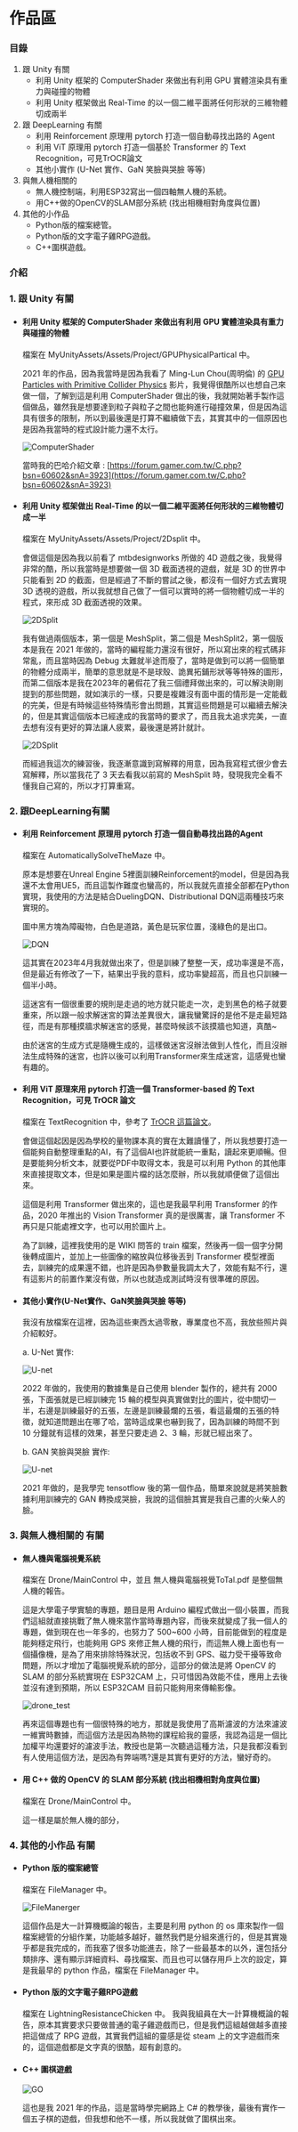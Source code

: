# 作品區

### 目錄 ###
1. 跟 Unity 有關
   * 利用 Unity 框架的 ComputerShader 來做出有利用 GPU 實體渲染具有重力與碰撞的物體
   * 利用 Unity 框架做出 Real-Time 的以一個二維平面將任何形狀的三維物體切成兩半
2. 跟 DeepLearning 有關
   * 利用 Reinforcement 原理用 pytorch 打造一個自動尋找出路的 Agent
   * 利用 ViT 原理用 pytorch 打造一個基於 Transformer 的 Text Recognition，可見TrOCR論文
   * 其他小實作 (U-Net 實作、GaN 笑臉與哭臉 等等)
3. 與無人機相關的
   * 無人機控制端，利用ESP32寫出一個四軸無人機的系統。
   * 用C++做的OpenCV的SLAM部分系統 (找出相機相對角度與位置)
4. 其他的小作品
   * Python版的檔案總管。
   * Python版的文字電子雞RPG遊戲。
   * C++圍棋遊戲。

### 介紹 ###
### 1. 跟 Unity 有關 ###
   * #### 利用 Unity 框架的 ComputerShader 來做出有利用 GPU 實體渲染具有重力與碰撞的物體 ####
     檔案在 MyUnityAssets/Assets/Project/GPUPhysicalPartical 中。
     
     2021 年的作品，因為我當時是因為我看了 Ming-Lun Chou(周明倫) 的 [GPU Particles with Primitive Collider Physics](https://www.youtube.com/watch?v=t2yPfenzkII&ab_channel=Ming-LunChou) 影片，我覺得很酷所以也想自己來做一個，了解到這是利用 ComputerShader 做出的後，我就開始著手製作這個做品，雖然我是想要達到粒子與粒子之間也能夠進行碰撞效果，但是因為這具有很多的限制，所以到最後還是打算不繼續做下去，其實其中的一個原因也是因為我當時的程式設計能力還不太行。

     ![ComputerShader](https://github.com/Wattgo-Real/Collections/blob/main/Data/Unity%20ComputerShader.gif)

     當時我的巴哈介紹文章 : [https://forum.gamer.com.tw/C.php?bsn=60602&snA=3923](https://forum.gamer.com.tw/C.php?bsn=60602&snA=3923)
   * #### 利用 Unity 框架做出 Real-Time 的以一個二維平面將任何形狀的三維物體切成一半 ####
     檔案在 MyUnityAssets/Assets/Project/2Dsplit 中。
     
     會做這個是因為我以前看了 mtbdesignworks 所做的 4D 遊戲之後，我覺得非常的酷，所以我當時是想要做一個 3D 截面透視的遊戲，就是 3D 的世界中只能看到 2D 的截面，但是經過了不斷的嘗試之後，都沒有一個好方式去實現 3D 透視的遊戲，所以我就想自己做了一個可以實時的將一個物體切成一半的程式，來形成 3D 截面透視的效果。

     ![2DSplit](https://github.com/Wattgo-Real/Collections/blob/main/Data/2DSplit.gif)

     我有做過兩個版本，第一個是 MeshSplit，第二個是 MeshSplit2，第一個版本是我在 2021 年做的，當時的編程能力還沒有很好，所以寫出來的程式碼非常亂，而且當時因為 Debug 太難就半途而廢了，當時是做到可以將一個簡單的物體分成兩半，簡單的意思就是不是球殼、詭異拓鋪形狀等等特殊的圖形，而第二個版本是我在2023年的暑假花了我三個禮拜做出來的，可以解決剛剛提到的那些問題，就如演示的一樣，只要是複雜沒有面中面的情形是一定能截的完美，但是有時候這些特殊情形會出問題，其實這些問題是可以繼續去解決的，但是其實這個版本已經達成的我當時的要求了，而且我太追求完美，一直去想有沒有更好的算法讓人疲累，最後還是將計就計。

     ![2DSplit](https://github.com/Wattgo-Real/Collections/blob/main/Data/2DSplit.png)

     而經過我這次的練習後，我逐漸意識到寫解釋的用意，因為我寫程式很少會去寫解釋，所以當我花了 3 天去看我以前寫的 MeshSplit 時，發現我完全看不懂我自己寫的，所以才打算重寫。
### 2. 跟DeepLearning有關 ###
   * #### 利用 Reinforcement 原理用 pytorch 打造一個自動尋找出路的Agent ####
     檔案在 AutomaticallySolveTheMaze 中。

     原本是想要在Unreal Engine 5裡面訓練Reinforcement的model，但是因為我還不太會用UE5，而且這製作難度也蠻高的，所以我就先直接全部都在Python實現，我使用的方法是結合DuelingDQN、Distributional DQN這兩種技巧來實現的。

     圖中黑方塊為障礙物，白色是道路，黃色是玩家位置，淺綠色的是出口。

     ![DQN](https://github.com/Wattgo-Real/Collections/blob/main/Data/DQN%20and%20TriORC.gif)

     這其實在2023年4月我就做出來了，但是訓練了整整一天，成功率還是不高，但是最近有修改了一下，結果出乎我的意料，成功率變超高，而且也只訓練一個半小時。

     這迷宮有一個很重要的規則是走過的地方就只能走一次，走到黑色的格子就要重來，所以跟一般求解迷宮的算法差異很大，讓我蠻驚訝的是他不是走最短路徑，而是有那種摸牆求解迷宮的感覺，甚麼時候該不該摸牆也知道，真酷~

     由於迷宮的生成方式是隨機生成的，這樣做迷宮沒辦法做到人性化，而且沒辦法生成特殊的迷宮，也許以後可以利用Transformer來生成迷宮，這感覺也蠻有趣的。

   * #### 利用 ViT 原理來用 pytorch 打造一個 Transformer-based 的 Text Recognition，可見 TrOCR 論文 ####
     檔案在 TextRecognition 中，參考了 [TrOCR 這篇論文](https://arxiv.org/pdf/2109.10282.pdf)。

     會做這個起因是因為學校的量物課本真的實在太難讀懂了，所以我想要打造一個能夠自動整理重點的AI，有了這個AI也許就能統一重點，讀起來更順暢。但是要能夠分析文本，就要從PDF中取得文本，我是可以利用 Python 的其他庫來直接提取文本，但是如果是圖片檔的話怎麼辦，所以我就順便做了這個出來。

     這個是利用 Transformer 做出來的，這也是我最早利用 Transformer 的作品，2020 年推出的 Vision Transformer 真的是很厲害，讓 Transformer 不再只是只能處裡文字，也可以用於圖片上。

     為了訓練，這裡我使用的是 WIKI 問答的 train 檔案，然後再一個一個字分開後轉成圖片，並加上一些圖像的縮放與位移後丟到 Transformer 模型裡面去，訓練完的成果還不錯，也許是因為參數量我調太大了，效能有點不行，還有這影片的前置作業沒有做，所以也就造成測試時沒有很準確的原因。

   * #### 其他小實作(U-Net實作、GaN笑臉與哭臉 等等) ####
     我沒有放檔案在這裡，因為這些東西太過零散，專業度也不高，我放些照片與介紹較好。

     a. U-Net 實作:
     
     ![U-net](https://github.com/Wattgo-Real/Collections/blob/main/Data/U-net.png)
 
     2022 年做的，我使用的數據集是自己使用 blender 製作的，總共有 2000 張，下面張就是已經訓練完 15 輪的模型與真實做對比的圖片，從中間切一半，右邊是訓練最好的五張，左邊是訓練最爛的五張，看這最爛的五張的特徵，就知道問題出在哪了哈，當時這成果也嚇到我了，因為訓練的時間不到 10 分鐘就有這樣的效果，甚至只要走過 2、3 輪，形就已經出來了。

     b. GAN 笑臉與哭臉 實作:

     ![U-net](https://github.com/Wattgo-Real/Collections/blob/main/Data/SBC.png)

     2021 年做的，是我學完 tensotflow 後的第一個作品，簡單來說就是將笑臉數據利用訓練完的 GAN 轉換成哭臉，我說的這個臉其實是我自己畫的火柴人的臉。
### 3. 與無人機相關的 有關 ###
   * #### 無人機與電腦視覺系統 ####
     檔案在 Drone/MainControl 中，並且 無人機與電腦視覺ToTal.pdf 是整個無人機的報告。
     
     這是大學電子學實驗的專題，題目是用 Arduino 編程式做出一個小裝置，而我們這組就直接挑戰了無人機來當作當時專題內容，而後來就變成了我一個人的專題，做到現在也一年多的，也努力了 500~600 小時，目前能做到的程度是能夠穩定飛行，也能夠用 GPS 來修正無人機的飛行，而這無人機上面也有一個攝像機，是為了用來排除特殊狀況，包括收不到 GPS、磁力受干擾等致命問題，所以才增加了電腦視覺系統的部分，這部分的做法是將 OpenCV 的 SLAM 的部分系統實現在 ESP32CAM 上，只可惜因為效能不佳，應用上去後並沒有達到預期，所以 ESP32CAM 目前只能夠用來傳輸影像。
     
     ![drone_test](https://github.com/Wattgo-Real/Collections/blob/main/Data/drone%20test.gif)

     再來這個專題也有一個很特殊的地方，那就是我使用了高斯濾波的方法來濾波一維實時數據，而這個方法是因為熱物的課程給我的靈感，我認為這是一個比加權平均還要好的濾波手法，教授也是第一次聽過這種方法，只是我都沒看到有人使用這個方法，是因為有弊端嗎?還是其實有更好的方法，蠻好奇的。

   * #### 用 C++ 做的 OpenCV 的 SLAM 部分系統 (找出相機相對角度與位置) ####
     檔案在 Drone/MainControl 中。
     
     這一樣是屬於無人機的部分，
### 4. 其他的小作品 有關 ###
   * #### Python 版的檔案總管 ####
     檔案在 FileManager 中。
     
     ![FileManerger](https://github.com/Wattgo-Real/Collections/blob/main/Data/FileManerger.png)
     
     這個作品是大一計算機概論的報告，主要是利用 python 的 os 庫來製作一個檔案總管的分組作業，功能越多越好，雖然我們是分組來進行的，但是其實幾乎都是我完成的，而我塞了很多功能進去，除了一些最基本的以外，還包括分類排序、還有顯示詳細資料、尋找檔案、而且也可以儲存用戶上次的設定，算是我最早的 python 作品，檔案在 FileManager 中。
   * #### Python 版的文字電子雞RPG遊戲 ####
     檔案在 LightningResistanceChicken 中。
     我與我組員在大一計算機概論的報告，原本其實要求只要做普通的電子雞遊戲而已，但是我們這組越做越多直接把這做成了 RPG 遊戲，其實我們這組的靈感是從 steam 上的文字遊戲而來的，這個遊戲都是文字真的很酷，超有創意的。
   * #### C++ 圍棋遊戲 ####

     ![GO](https://github.com/Wattgo-Real/Collections/blob/main/Data/GO.png)
     
     這也是我 2021 年的作品，這是當時學完網路上 C# 的教學後，最後有實作一個五子棋的遊戲，但我想和他不一樣，所以我就做了圍棋出來。


